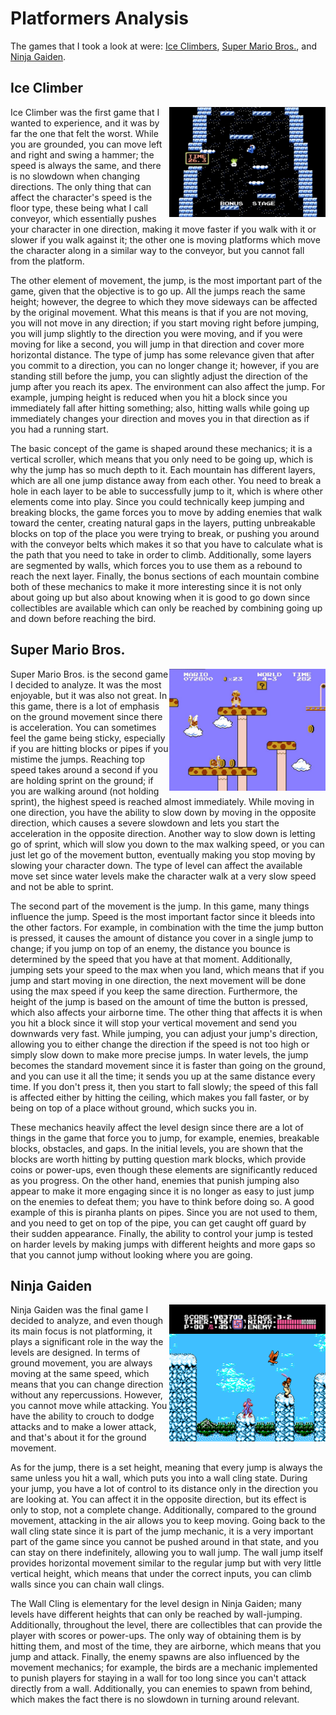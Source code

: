 # Platformers Analysis

The games that I took a look at were: [Ice Climbers](https://en.wikipedia.org/wiki/Ice_Climber), [Super Mario Bros.](https://en.wikipedia.org/wiki/Super_Mario_Bros.), and [Ninja Gaiden](https://en.wikipedia.org/wiki/Ninja_Gaiden_(NES_video_game)). 

## Ice Climber

<img src="./images/iceClimber.png" alt="Ice Climber Gameplay" align="right" width="250">

Ice Climber was the first game that I wanted to experience, and it was by far the one that felt the worst. While you are grounded, you can move left and right and swing a hammer; the speed is always the same, and there is no slowdown when changing directions. The only thing that can affect the character's speed is the floor type, these being what I call conveyor, which essentially pushes your character in one direction, making it move faster if you walk with it or slower if you walk against it; the other one is moving platforms which move the character along in a similar way to the conveyor, but you cannot fall from the platform.

The other element of movement, the jump, is the most important part of the game, given that the objective is to go up. All the jumps reach the same height; however, the degree to which they move sideways can be affected by the original movement. What this means is that if you are not moving, you will not move in any direction; if you start moving right before jumping, you will jump slightly to the direction you were moving, and if you were moving for like a second, you will jump in that direction and cover more horizontal distance. The type of jump has some relevance given that after you commit to a direction, you can no longer change it; however, if you are standing still before the jump, you can slightly adjust the direction of the jump after you reach its apex. The environment can also affect the jump. For example, jumping height is reduced when you hit a block since you immediately fall after hitting something; also, hitting walls while going up immediately changes your direction and moves you in that direction as if you had a running start.

The basic concept of the game is shaped around these mechanics; it is a vertical scroller, which means that you only need to be going up, which is why the jump has so much depth to it. Each mountain has different layers, which are all one jump distance away from each other. You need to break a hole in each layer to be able to successfully jump to it, which is where other elements come into play. Since you could technically keep jumping and breaking blocks, the game forces you to move by adding enemies that walk toward the center, creating natural gaps in the layers, putting unbreakable blocks on top of the place you were trying to break, or pushing you around with the conveyor belts which makes it so that you have to calculate what is the path that you need to take in order to climb. Additionally, some layers are segmented by walls, which forces you to use them as a rebound to reach the next layer. Finally, the bonus sections of each mountain combine both of these mechanics to make it more interesting since it is not only about going up but also about knowing when it is good to go down since collectibles are available which can only be reached by combining going up and down before reaching the bird.

## Super Mario Bros.

<img src="./images/mario.jpg" alt="Ice Climber Gameplay" align="right" width="250">

Super Mario Bros. is the second game I decided to analyze. It was the most enjoyable, but it was also not great. In this game, there is a lot of emphasis on the ground movement since there is acceleration. You can sometimes feel the game being sticky, especially if you are hitting blocks or pipes if you mistime the jumps. Reaching top speed takes around a second if you are holding sprint on the ground; if you are walking around (not holding sprint), the highest speed is reached almost immediately. While moving in one direction, you have the ability to slow down by moving in the opposite direction, which causes a severe slowdown and lets you start the acceleration in the opposite direction. Another way to slow down is letting go of sprint, which will slow you down to the max walking speed, or you can just let go of the movement button, eventually making you stop moving by slowing your character down. The type of level can affect the available move set since water levels make the character walk at a very slow speed and not be able to sprint. 

The second part of the movement is the jump. In this game, many things influence the jump. Speed is the most important factor since it bleeds into the other factors. For example, in combination with the time the jump button is pressed, it causes the amount of distance you cover in a single jump to change; if you jump on top of an enemy, the distance you bounce is determined by the speed that you have at that moment. Additionally, jumping sets your speed to the max when you land, which means that if you jump and start moving in one direction, the next movement will be done using the max speed if you keep the same direction. Furthermore, the height of the jump is based on the amount of time the button is pressed, which also affects your airborne time. The other thing that affects it is when you hit a block since it will stop your vertical movement and send you downwards very fast. While jumping, you can adjust your jump's direction, allowing you to either change the direction if the speed is not too high or simply slow down to make more precise jumps. In water levels, the jump becomes the standard movement since it is faster than going on the ground, and you can use it all the time; it sends you up at the same distance every time. If you don't press it, then you start to fall slowly; the speed of this fall is affected either by hitting the ceiling, which makes you fall faster, or by being on top of a place without ground, which sucks you in.

These mechanics heavily affect the level design since there are a lot of things in the game that force you to jump, for example, enemies, breakable blocks, obstacles, and gaps. In the initial levels, you are shown that the blocks are worth hitting by putting question mark blocks, which provide coins or power-ups, even though these elements are significantly reduced as you progress. On the other hand, enemies that punish jumping also appear to make it more engaging since it is no longer as easy to just jump on the enemies to defeat them; you have to think before doing so. A good example of this is piranha plants on pipes. Since you are not used to them, and you need to get on top of the pipe, you can get caught off guard by their sudden appearance. Finally, the ability to control your jump is tested on harder levels by making jumps with different heights and more gaps so that you cannot jump without looking where you are going.

## Ninja Gaiden

<img src="./images/ninjaGaiden.png" alt="Ice Climber Gameplay" align="right" width="250">

Ninja Gaiden was the final game I decided to analyze, and even though its main focus is not platforming, it plays a significant role in the way the levels are designed. In terms of ground movement, you are always moving at the same speed, which means that you can change direction without any repercussions. However, you cannot move while attacking. You have the ability to crouch to dodge attacks and to make a lower attack, and that's about it for the ground movement.

As for the jump, there is a set height, meaning that every jump is always the same unless you hit a wall, which puts you into a wall cling state. During your jump, you have a lot of control to its distance only in the direction you are looking at. You can affect it in the opposite direction, but its effect is only to stop, not a complete change. Additionally, compared to the ground movement, attacking in the air allows you to keep moving. Going back to the wall cling state since it is part of the jump mechanic, it is a very important part of the game since you cannot be pushed around in that state, and you can stay on there indefinitely, allowing you to wall jump. The wall jump itself provides horizontal movement similar to the regular jump but with very little vertical height, which means that under the correct inputs, you can climb walls since you can chain wall clings.

The Wall Cling is elementary for the level design in Ninja Gaiden; many levels have different heights that can only be reached by wall-jumping. Additionally, throughout the level, there are collectibles that can provide the player with scores or power-ups. The only way of obtaining them is by hitting them, and most of the time, they are airborne, which means that you jump and attack. Finally, the enemy spawns are also influenced by the movement mechanics; for example, the birds are a mechanic implemented to punish players for staying in a wall for too long since you can't attack directly from a wall. Additionally, you can enemies to spawn from behind, which makes the fact there is no slowdown in turning around relevant.